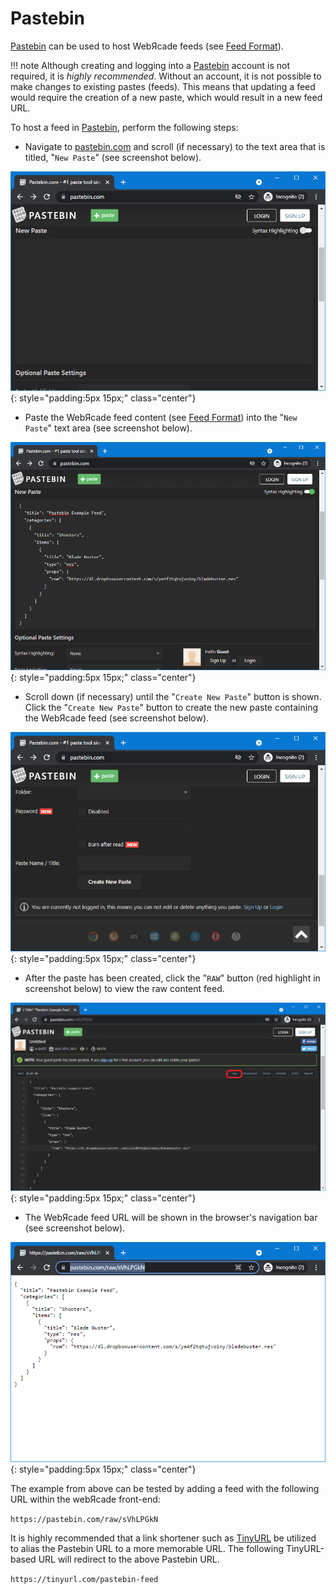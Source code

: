 # Pastebin

[Pastebin](https://pastebin.com/) can be used to host WebЯcade feeds (see [Feed Format](../format.md)). 

!!! note
    Although creating and logging into a [Pastebin](https://pastebin.com/) account is not required, it is
    *highly recommended*. Without an account, it is not possible to make changes to existing pastes (feeds).
    This means that updating a feed would require the creation of a new paste, which would
    result in a new feed URL.

To host a feed in [Pastebin](https://pastebin.com/), perform the following steps:

* Navigate to [pastebin.com](https://pastebin.com/) and scroll (if necessary) to the text area that is titled, "`New Paste`" (see screenshot below).

![](../../assets/images/feed/pastebin/site.png){: style="padding:5px 15px;" class="center"}

* Paste the WebЯcade feed content  (see [Feed Format](../format.md)) into the "`New Paste`" text area (see screenshot below).

![](../../assets/images/feed/pastebin/paste.png){: style="padding:5px 15px;" class="center"}

* Scroll down (if necessary) until the "`Create New Paste`" button is shown. Click the "`Create New Paste`" button to create the new paste containing the WebЯcade feed (see screenshot below).

![](../../assets/images/feed/pastebin/create.png){: style="padding:5px 15px;" class="center"}

* After the paste has been created, click the "`RAW`" button (red highlight in screenshot below) to view the raw content feed.

![](../../assets/images/feed/pastebin/posted.png){: style="padding:5px 15px;" class="center"}

* The WebЯcade feed URL will be shown in the browser's navigation bar (see screenshot below).

![](../../assets/images/feed/pastebin/raw.png){: style="padding:5px 15px;" class="center"}

The example from above can be tested by adding a feed with the following URL within the webЯcade front-end:

`https://pastebin.com/raw/sVhLPGkN`

It is highly recommended that a link shortener such as [TinyURL](https://www.tinyurl.com) be utilized to alias the Pastebin URL to a more memorable URL. The following TinyURL-based URL will redirect to the above Pastebin URL. 

`https://tinyurl.com/pastebin-feed`